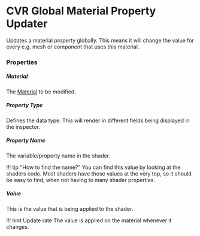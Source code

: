 # CVR Global Material Property Updater <div class="whitelisted" data-list="WP"></div>
Updates a material property globally. This means it will change the value for every e.g. mesh or component that
uses this material.

### Properties

##### Material
The [Material](https://docs.unity3d.com/ScriptReference/Material.html) to be modified.

##### Property Type
Defines the data type. This will render in different fields being displayed in the inspector.

##### Property Name
The variable/property name in the shader.

!!! tip "How to find the name?"
         You can find this value by looking at the shaders code.
         Most shaders have those values at the very top, so it should
         be easy to find, when not having to many shader properties.

##### Value
This is the value that is being applied to the shader.

!!! hint Update rate
         The value is applied on the material whenever it changes.